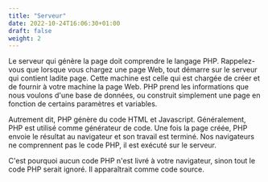 ```yaml
---
title: "Serveur"
date: 2022-10-24T16:06:30+01:00
draft: false
weight: 2
---
```


Le serveur qui génère la page doit comprendre le langage PHP. Rappelez-vous que lorsque vous chargez une page Web, tout démarre sur le serveur qui contient ladite page. Cette machine est celle qui est chargée de créer et de fournir à votre machine la page Web. PHP prend les informations que nous voulons d'une base de données, ou construit simplement une page en fonction de certains paramètres et variables.

Autrement dit, PHP génère du code HTML et Javascript. Généralement, PHP est utilisé comme générateur de code. Une fois la page créée, PHP envoie le résultat au navigateur et son travail est terminé. Nos navigateurs ne comprennent pas le code PHP, il est exécuté sur le serveur.

C'est pourquoi aucun code PHP n'est livré à votre navigateur, sinon tout le code PHP serait ignoré. Il apparaîtrait comme code source.